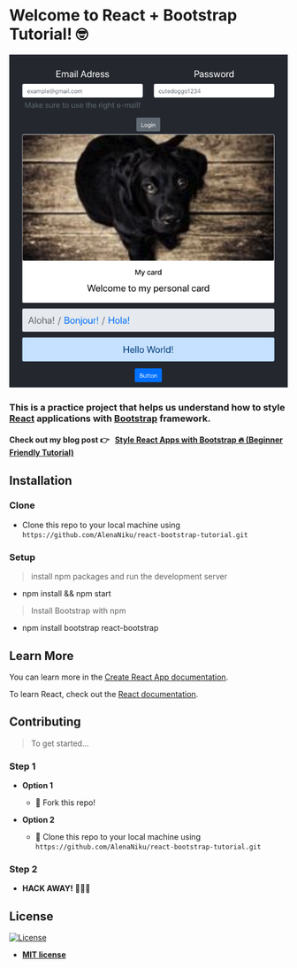 # Welcome to React + Bootstrap Tutorial! 🤓
![react-bootstrap-tutorial](https://github.com/AlenaNiku/react-bootstrap-tutorial/blob/master/github%20cover%20.png)
### This is a practice project that helps us understand how to style [**React**](https://reactjs.org/) applications with [**Bootstrap**](https://react-bootstrap.github.io/) framework.

#### Check out my blog post 👉 &nbsp;  <a href="https://medium.com/@alenanikulina0/style-react-apps-with-bootstrap-beginner-friendly-tutorial-e542a84d3309" target="_blank">Style React Apps with Bootstrap 🔥 (Beginner Friendly Tutorial)</a>

## Installation
### Clone

- Clone this repo to your local machine using `https://github.com/AlenaNiku/react-bootstrap-tutorial.git`

### Setup

> install npm packages and run the development server

- npm install && npm start

> Install Bootstrap with npm
  
- npm install bootstrap react-bootstrap

## Learn More

You can learn more in the [Create React App documentation](https://facebook.github.io/create-react-app/docs/getting-started).

To learn React, check out the [React documentation](https://reactjs.org/).

## Contributing

> To get started...

### Step 1

- **Option 1**
    - 🍴 Fork this repo!

- **Option 2**
    - 👯 Clone this repo to your local machine using `https://github.com/AlenaNiku/react-bootstrap-tutorial.git`

### Step 2

- **HACK AWAY!** 🔨🔨🔨

## License

[![License](http://img.shields.io/:license-mit-blue.svg?style=flat-square)](http://badges.mit-license.org)

- **[MIT license](http://opensource.org/licenses/mit-license.php)**
